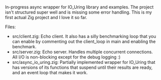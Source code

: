 
In-progress async wrapper for IO\_Uring library and examples. The project isn't
structured super well and is missing some error handling. This is my first
actual Zig project and I love it so far. 

Files:
* src/client.zig: Echo client. It also has a silly benchmarking loop that you can
  enable by commenting out the client\_loop in main and enabling the benchmark.
* src/server.zig: Echo server. Handles multiple concurrent connections. All I/O
  is non-blocking except for the debug logging :) 
* src/async\_io\_uring.zig: Partially implemented wrapper for IO\_Uring that
  has versions of its functions that suspend until their results are ready, and
  an event loop that makes it work.  
